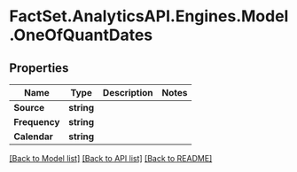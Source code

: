 # FactSet.AnalyticsAPI.Engines.Model.OneOfQuantDates

## Properties

Name | Type | Description | Notes
------------ | ------------- | ------------- | -------------
**Source** | **string** |  | 
**Frequency** | **string** |  | 
**Calendar** | **string** |  | 

[[Back to Model list]](../README.md#documentation-for-models) [[Back to API list]](../README.md#documentation-for-api-endpoints) [[Back to README]](../README.md)


